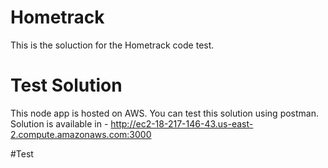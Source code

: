 # Hometrack

This is the soluction for the Hometrack code test.


# Test Solution 

This node app is hosted on AWS. You can test this solution using postman. Solution is available in - http://ec2-18-217-146-43.us-east-2.compute.amazonaws.com:3000

#Test
